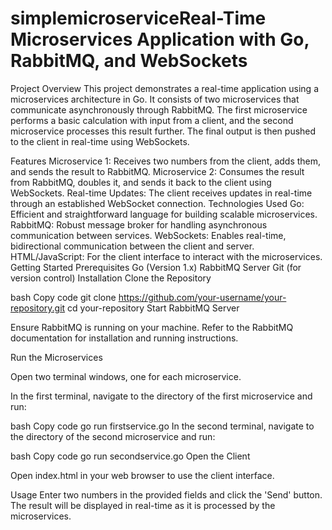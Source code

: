 # simplemicroserviceReal-Time Microservices Application with Go, RabbitMQ, and WebSockets
Project Overview
This project demonstrates a real-time application using a microservices architecture in Go. It consists of two microservices that communicate asynchronously through RabbitMQ. The first microservice performs a basic calculation with input from a client, and the second microservice processes this result further. The final output is then pushed to the client in real-time using WebSockets.

Features
Microservice 1: Receives two numbers from the client, adds them, and sends the result to RabbitMQ.
Microservice 2: Consumes the result from RabbitMQ, doubles it, and sends it back to the client using WebSockets.
Real-time Updates: The client receives updates in real-time through an established WebSocket connection.
Technologies Used
Go: Efficient and straightforward language for building scalable microservices.
RabbitMQ: Robust message broker for handling asynchronous communication between services.
WebSockets: Enables real-time, bidirectional communication between the client and server.
HTML/JavaScript: For the client interface to interact with the microservices.
Getting Started
Prerequisites
Go (Version 1.x)
RabbitMQ Server
Git (for version control)
Installation
Clone the Repository

bash
Copy code
git clone https://github.com/your-username/your-repository.git
cd your-repository
Start RabbitMQ Server

Ensure RabbitMQ is running on your machine. Refer to the RabbitMQ documentation for installation and running instructions.

Run the Microservices

Open two terminal windows, one for each microservice.

In the first terminal, navigate to the directory of the first microservice and run:

bash
Copy code
go run firstservice.go
In the second terminal, navigate to the directory of the second microservice and run:

bash
Copy code
go run secondservice.go
Open the Client

Open index.html in your web browser to use the client interface.

Usage
Enter two numbers in the provided fields and click the 'Send' button. The result will be displayed in real-time as it is processed by the microservices.
